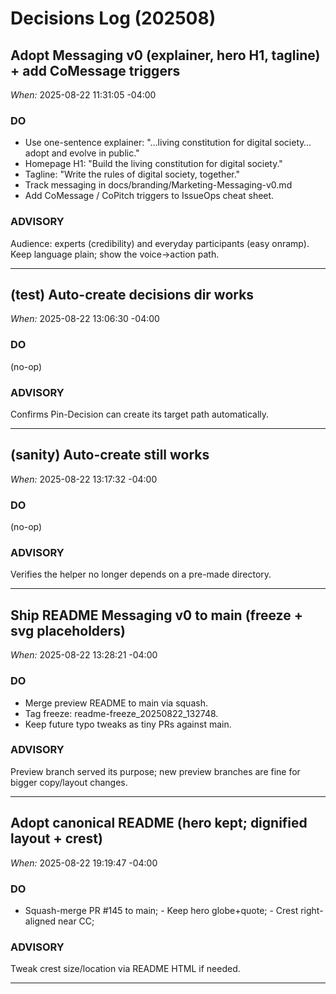# Decisions Log (202508)

## Adopt Messaging v0 (explainer, hero H1, tagline) + add CoMessage triggers
*When:* 2025-08-22 11:31:05 -04:00

### DO
- Use one-sentence explainer: "…living constitution for digital society… adopt and evolve in public."
- Homepage H1: "Build the living constitution for digital society."
- Tagline: "Write the rules of digital society, together."
- Track messaging in docs/branding/Marketing-Messaging-v0.md
- Add CoMessage / CoPitch triggers to IssueOps cheat sheet.

### ADVISORY
Audience: experts (credibility) and everyday participants (easy onramp). Keep language plain; show the voice→action path.

---

## (test) Auto-create decisions dir works
*When:* 2025-08-22 13:06:30 -04:00

### DO
(no-op)

### ADVISORY
Confirms Pin-Decision can create its target path automatically.

---

## (sanity) Auto-create still works
*When:* 2025-08-22 13:17:32 -04:00

### DO
(no-op)

### ADVISORY
Verifies the helper no longer depends on a pre-made directory.

---

## Ship README Messaging v0 to main (freeze + svg placeholders)
*When:* 2025-08-22 13:28:21 -04:00

### DO
- Merge preview README to main via squash.
- Tag freeze: readme-freeze_20250822_132748.
- Keep future typo tweaks as tiny PRs against main.

### ADVISORY
Preview branch served its purpose; new preview branches are fine for bigger copy/layout changes.

---

## Adopt canonical README (hero kept; dignified layout + crest)
*When:* 2025-08-22 19:19:47 -04:00

### DO
- Squash-merge PR #145 to main; - Keep hero globe+quote; - Crest right-aligned near CC;

### ADVISORY
Tweak crest size/location via README HTML if needed.

---



